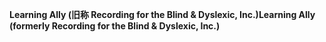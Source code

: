 <span data-ttu-id="36797-101">**Learning Ally (旧称 Recording for the Blind &amp; Dyslexic, Inc.)**</span><span class="sxs-lookup"><span data-stu-id="36797-101">**Learning Ally (formerly Recording for the Blind &amp; Dyslexic, Inc.)**</span></span> 
